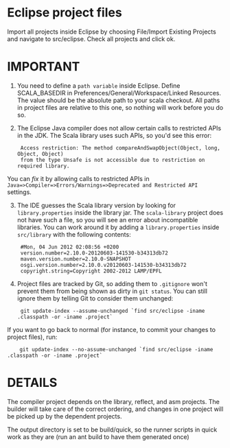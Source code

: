 Eclipse project files
=====================

Import all projects inside Eclipse by choosing File/Import Existing Projects
and navigate to src/eclipse. Check all projects and click ok.

IMPORTANT
=========

1. You need to define a `path variable` inside Eclipse. Define SCALA_BASEDIR in 
Preferences/General/Workspace/Linked Resources. The value should be the absolute 
path to your scala checkout. All paths in project files are relative to this one,
so nothing will work before you do so.

2. The Eclipse Java compiler does not allow certain calls to restricted APIs in the
JDK. The Scala library uses such APIs, so you'd see this error:

        Access restriction: The method compareAndSwapObject(Object, long, Object, Object)
        from the type Unsafe is not accessible due to restriction on required library.
You can *fix* it by allowing calls to restricted APIs in `Java=>Compiler=>Errors/Warnings=>Deprecated and Restricted API` 
settings.

3. The IDE guesses the Scala library version by looking for `library.properties` inside 
the library jar. The `scala-library` project does not have such a file, so you will see
an error about incompatible libraries. You can work around it by adding a `library.properties`
inside `src/library` with the following contents:

        #Mon, 04 Jun 2012 02:08:56 +0200
        version.number=2.10.0-20120603-141530-b34313db72
        maven.version.number=2.10.0-SNAPSHOT
        osgi.version.number=2.10.0.v20120603-141530-b34313db72
        copyright.string=Copyright 2002-2012 LAMP/EPFL

4. Project files are tracked by Git, so adding them to `.gitignore` won't prevent them
from being shown as dirty in `git status`. You can still ignore them by telling Git to
consider them unchanged:

        git update-index --assume-unchanged `find src/eclipse -iname .classpath -or -iname .project`

If you want to go back to normal (for instance, to commit your changes to project files), run:

        git update-index --no-assume-unchanged `find src/eclipse -iname .classpath -or -iname .project`

DETAILS
=======

The compiler project depends on the library, reflect, and asm projects. The
builder will take care of the correct ordering, and changes in one project will
be picked up by the dependent projects.

The output directory is set to be build/quick, so the runner scripts in quick
work as they are (run an ant build to have them generated once)